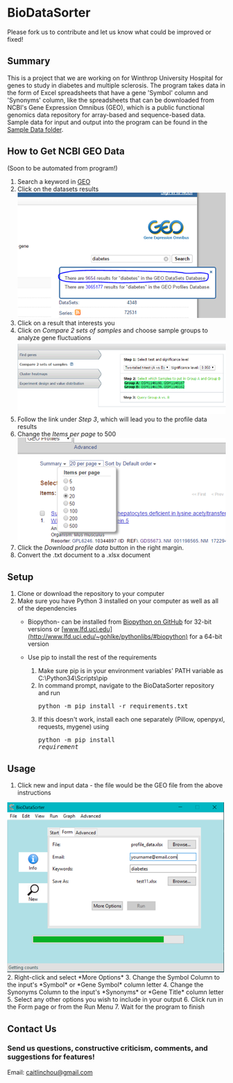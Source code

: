 # BioDataSorter

Please fork us to contribute and let us know what could be improved or fixed!

## Summary

This is a project that we are working on for Winthrop University Hospital for genes to study in diabetes and multiple
sclerosis. The program takes data in the form of Excel spreadsheets that have a gene 'Symbol' column and 'Synonyms'
column, like the spreadsheets that can be downloaded from NCBI's Gene Expression Omnibus (GEO), which is a public
functional genomics data repository for array-based and sequence-based data. Sample data for input and output into the
program can be found in the [Sample Data folder](https://github.com/BioDataSorter/BioDataSorter/tree/master/Sample%20Data).

## How to Get NCBI GEO Data
(Soon to be automated from program!)  
1. Search a keyword in [GEO](http://www.ncbi.nlm.nih.gov/geo)  
2. Click on the datasets results  
![Alt](./images/readme/howtousegeo.PNG)  
3. Click on a result that interests you  
4. Click on *Compare 2 sets of samples* and choose sample groups to analyze gene fluctuations  
![Alt](./images/readme/data_analysis_tools.PNG)  
5. Follow the link under *Step 3*, which will lead you to the profile data results  
6. Change the *Items per page* to 500  
![Alt](./images/readme/items_per_page.PNG)  
7. Click the *Download profile data* button in the right margin.  
8. Convert the .txt document to a .xlsx document  

## Setup
1. Clone or download the repository to your computer  
2. Make sure you have Python 3 installed on your computer as well as all of the dependencies  
    * Biopython- can be installed from [Biopython on GitHub](https://github.com/biopython/DIST) for
    32-bit versions or [www.lfd.uci.edu](http://www.lfd.uci.edu/~gohlke/pythonlibs/#biopython) for a 64-bit version  

    * Use pip to install the rest of the requirements  
        1. Make sure pip is in your environment variables' PATH variable as C:\Python34\Scripts\pip  
        2. In command prompt, navigate to the BioDataSorter repository and run <pre>python -m pip install -r requirements.txt</pre>
        3. If this doesn't work, install each one separately (Pillow, openpyxl, requests, mygene) using <pre>python -m pip install _requirement_</pre>

## Usage
1. Click new and input data - the file would be the GEO file from the above instructions  
<img src="./images/readme/window.png"  width="500px" />  
2. Right-click and select *More Options*  
3. Change the Symbol Column to the input's *Symbol* or *Gene Symbol* column letter  
4. Change the Synonyms Column to the input's *Synonyms* or *Gene Title* column letter  
5. Select any other options you wish to include in your output  
6. Click run in the Form page or from the Run Menu  
7. Wait for the program to finish  

## Contact Us
### Send us questions, constructive criticism, comments, and suggestions for features!
Email: caitlinchou@gmail.com
